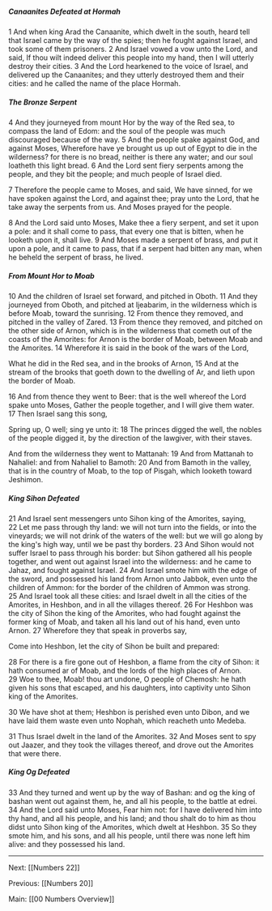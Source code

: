 ##### Canaanites Defeated at Hormah

1 And when king Arad the Canaanite, which dwelt in the south, heard tell that Israel came by the way of the spies; then he fought against Israel, and took some of them prisoners. 2 And Israel vowed a vow unto the Lord, and said, If thou wilt indeed deliver this people into my hand, then I will utterly destroy their cities. 3 And the Lord hearkened to the voice of Israel, and delivered up the Canaanites; and they utterly destroyed them and their cities: and he called the name of the place Hormah.

##### The Bronze Serpent

4 And they journeyed from mount Hor by the way of the Red sea, to compass the land of Edom: and the soul of the people was much discouraged because of the way. 5 And the people spake against God, and against Moses, Wherefore have ye brought us up out of Egypt to die in the wilderness? for there is no bread, neither is there any water; and our soul loatheth this light bread. 6 And the Lord sent fiery serpents among the people, and they bit the people; and much people of Israel died.

7 Therefore the people came to Moses, and said, We have sinned, for we have spoken against the Lord, and against thee; pray unto the Lord, that he take away the serpents from us. And Moses prayed for the people.

8 And the Lord said unto Moses, Make thee a fiery serpent, and set it upon a pole: and it shall come to pass, that every one that is bitten, when he looketh upon it, shall live. 9 And Moses made a serpent of brass, and put it upon a pole, and it came to pass, that if a serpent had bitten any man, when he beheld the serpent of brass, he lived.

##### From Mount Hor to Moab

10 And the children of Israel set forward, and pitched in Oboth. 11 And they journeyed from Oboth, and pitched at Ijeabarim, in the wilderness which is before Moab, toward the sunrising. 12 From thence they removed, and pitched in the valley of Zared. 13 From thence they removed, and pitched on the other side of Arnon, which is in the wilderness that cometh out of the coasts of the Amorites: for Arnon is the border of Moab, between Moab and the Amorites. 14 Wherefore it is said in the book of the wars of the Lord, 

   What he did in the Red sea, and in the brooks of Arnon, 15 And at the stream of the brooks that goeth down to the dwelling of Ar, and lieth upon the border of Moab.

16 And from thence they went to Beer: that is the well whereof the Lord spake unto Moses, Gather the people together, and I will give them water. 17 Then Israel sang this song, 

   Spring up, O well; sing ye unto it: 18 The princes digged the well, the nobles of the people digged it, by the direction of the lawgiver, with their staves. 

And from the wilderness they went to Mattanah: 19 And from Mattanah to Nahaliel: and from Nahaliel to Bamoth: 20 And from Bamoth in the valley, that is in the country of Moab, to the top of Pisgah, which looketh toward Jeshimon.

##### King Sihon Defeated

21 And Israel sent messengers unto Sihon king of the Amorites, saying, 22 Let me pass through thy land: we will not turn into the fields, or into the vineyards; we will not drink of the waters of the well: but we will go along by the king's high way, until we be past thy borders. 23 And Sihon would not suffer Israel to pass through his border: but Sihon gathered all his people together, and went out against Israel into the wilderness: and he came to Jahaz, and fought against Israel. 24 And Israel smote him with the edge of the sword, and possessed his land from Arnon unto Jabbok, even unto the children of Ammon: for the border of the children of Ammon was strong. 25 And Israel took all these cities: and Israel dwelt in all the cities of the Amorites, in Heshbon, and in all the villages thereof. 26 For Heshbon was the city of Sihon the king of the Amorites, who had fought against the former king of Moab, and taken all his land out of his hand, even unto Arnon. 27 Wherefore they that speak in proverbs say, 

   Come into Heshbon, let the city of Sihon be built and prepared:

   28 For there is a fire gone out of Heshbon, a flame from the city of Sihon: it hath consumed ar of Moab, and the lords of the high places of Arnon. 29 Woe to thee, Moab! thou art undone, O people of Chemosh: he hath given his sons that escaped, and his daughters, into captivity unto Sihon king of the Amorites.

   30 We have shot at them; Heshbon is perished even unto Dibon, and we have laid them waste even unto Nophah, which reacheth unto Medeba.

31 Thus Israel dwelt in the land of the Amorites. 32 And Moses sent to spy out Jaazer, and they took the villages thereof, and drove out the Amorites that were there.

##### King Og Defeated

33 And they turned and went up by the way of Bashan: and og the king of bashan went out against them, he, and all his people, to the battle at edrei. 34 And the Lord said unto Moses, Fear him not: for I have delivered him into thy hand, and all his people, and his land; and thou shalt do to him as thou didst unto Sihon king of the Amorites, which dwelt at Heshbon. 35 So they smote him, and his sons, and all his people, until there was none left him alive: and they possessed his land.

---
Next: [[Numbers 22]]

Previous: [[Numbers 20]]

Main: [[00 Numbers Overview]]